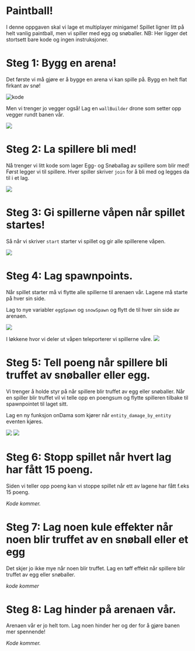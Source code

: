 # Paintball! 

I denne oppgaven skal vi lage et multiplayer minigame! Spillet ligner litt på
helt vanlig paintball, men vi spiller med egg og snøballer. NB: Her ligger det
stortsett bare kode og ingen instruksjoner. 

# Steg 1: Bygg en arena! 

Det første vi må gjøre er å bygge en arena vi kan spille på. Bygg en helt flat
firkant av snø! 

![kode](images/snowbase.png) 

Men vi trenger jo vegger også! Lag en `wallBuilder` drone som setter opp vegger
rundt banen vår. 

![](images/wallbuilder.png) 

# Steg 2: La spillere bli med! 

Nå trenger vi litt kode som lager Egg- og Snøballag av spillere som blir med!
Først legger vi til spillere. Hver spiller skriver `join` for å bli med og
legges da til i et lag. 

![](images/teams.png) 

# Steg 3: Gi spillerne våpen når spillet startes! 

Så når vi skriver `start` starter vi spillet og gir alle spillerene våpen. 

![](images/eggsnsnowballs.png)

# Steg 4: Lag spawnpoints. 
Når spillet starter må vi flytte alle spillerne til arenaen vår. Lagene må
starte på hver sin side. 

Lag to nye variabler `eggSpawn` og `snowSpawn` og flytt de til hver sin side av
arenaen. 

![](images/spawnvar.png)

I løkkene hvor vi deler ut våpen teleporterer vi spillerne våre. 
![](images/teleport.png)

# Steg 5: Tell poeng når spillere bli truffet av snøballer eller egg.

Vi trenger å holde styr på når spillere blir truffet av egg eller snøballer. Når
en spiller blir truffet vil vi telle opp en poengsum og flytte spilleren tilbake
til spawnpointet til laget sitt. 

Lag en ny funksjon onDama som kjører når `entity_damage_by_entity` eventen
kjøres. 

![](images/ondamage-event.png) 
![](images/ondamage.png)

# Steg 6: Stopp spillet når hvert lag har fått 15 poeng. 
Siden vi teller opp poeng kan vi stoppe spillet når ett av lagene har fått f.eks
15 poeng. 

*Kode kommer.*

# Steg 7: Lag noen kule effekter når noen blir truffet av en snøball eller et egg
Det skjer jo ikke mye når noen blir truffet. Lag en tøff effekt når spillere
blir truffet av egg eller snøballer.

*kode kommer*

# Steg 8: Lag hinder på arenaen vår. 
Arenaen vår er jo helt tom. Lag noen hinder her og der for å gjøre banen mer
spennende! 

*Kode kommer.*


